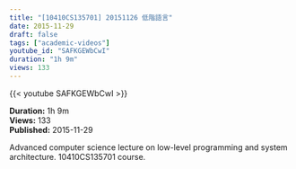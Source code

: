 ```yaml
---
title: "[10410CS135701] 20151126 低階語言"
date: 2015-11-29
draft: false
tags: ["academic-videos"]
youtube_id: "SAFKGEWbCwI"
duration: "1h 9m"
views: 133
---
```


{{< youtube SAFKGEWbCwI >}}

**Duration:** 1h 9m  
**Views:** 133  
**Published:** 2015-11-29

Advanced computer science lecture on low-level programming and system architecture. 10410CS135701 course.
